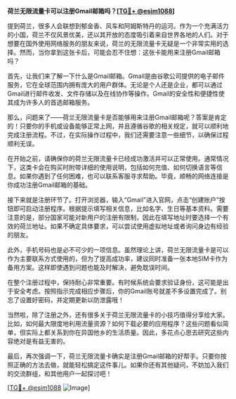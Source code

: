 **荷兰无限流量卡可以注册Gmail邮箱吗？[[TG💪+ @esim1088](https://t.me/s/esim1088)]**

提到荷兰，很多人会联想到郁金香、风车和阿姆斯特丹的运河。作为一个充满活力的小国，荷兰不仅风景优美，还以其开放的态度吸引着来自世界各地的人们。对于想要在国外使用网络服务的朋友来说，荷兰的无限流量卡无疑是一个非常实用的选择。然而，当你拿到这张卡后，可能会忍不住想：这张卡能用来注册Gmail邮箱吗？

首先，让我们来了解一下什么是Gmail邮箱。Gmail是由谷歌公司提供的电子邮件服务，它在全球范围内拥有庞大的用户群体。无论是个人还是企业，都可以通过Gmail进行邮件收发、文件存储以及在线协作等操作。Gmail的安全性和便捷性使其成为许多人的首选邮箱服务。

那么，问题来了——荷兰无限流量卡是否能够用来注册Gmail邮箱呢？答案是肯定的！只要你的手机或设备能够正常上网，并且遵循谷歌的相关规定，就可以顺利地完成注册流程。不过，在实际操作过程中，我们还需要注意一些细节，以确保过程顺利无误。

在开始之前，请确保你的荷兰无限流量卡已经成功激活并可以正常使用。通常情况下，这类卡会在购买时附带详细的使用说明，包括如何充值、如何切换语言等信息。如果你遇到了任何困难，也可以联系客服寻求帮助。毕竟，顺畅的网络连接是你成功注册Gmail邮箱的基础。

接下来就是注册环节了。打开浏览器，输入“Gmail”进入官网，点击“创建账户”按钮即可启动注册程序。根据提示填写相关信息，比如名字、生日等基本资料。需要注意的是，部分国家可能对新用户的注册有限制，因此在填写地址时要选择一个有效的荷兰地址。如果不确定具体要求，可以尝试使用虚拟地址或者询问身边有经验的朋友。

此外，手机号码也是必不可少的一项信息。虽然理论上讲，荷兰无限流量卡是可以作为主要联系方式使用的，但为了提高成功率，建议同时准备一张本地SIM卡作为备用方案。这样即使遇到问题也能及时解决，避免耽误时间。

在整个注册过程中，保持耐心非常重要。有时候系统会要求验证身份，这可能是出于安全考虑。按照指示完成相应步骤后，你的Gmail账号就差不多设置完成了。别忘了设置好密码，并定期更新以防泄露哦！

当然啦，除了注册之外，还有很多关于荷兰无限流量卡的小技巧值得分享给大家。比如，如何最大限度地利用流量资源？如何下载必要的应用程序？这些问题看似简单，但实际上都关系到你在异国他乡的生活质量。因此，多花点心思去研究这些内容绝对是有益无害的。

最后，再次强调一下，荷兰无限流量卡确实是注册Gmail邮箱的好帮手。只要你按照正确的方法去做，就能轻松搞定这件事儿。如果你还有其他疑问，不妨加入我们的交流群组，和其他用户一起探讨吧！

[[TG💪+ @esim1088](https://t.me/s/esim1088) ![Image](https://i.postimg.cc/4NQfJmqS/Snipaste-2025-05-13-00-14-12.png)]